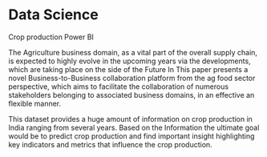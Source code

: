 # Data Science
Crop production Power BI 

The Agriculture business domain, as a vital part of the overall supply chain, is expected to highly evolve in the upcoming years via the developments, which are taking place on the side of the Future In This paper presents a novel Business-to-Business collaboration platform from the ag food sector perspective, which aims to facilitate the collaboration of numerous stakeholders belonging to associated business domains, in an effective an flexible manner.

This dataset provides a huge amount of information on crop production in India ranging from several years. Based on the Information the ultimate goal would be to predict crop production and find important insight highlighting key indicators and metrics that influence the crop production.

